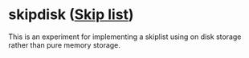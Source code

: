# skipdisk ([Skip list](https://en.wikipedia.org/wiki/Skip_list))

This is an experiment for implementing a skiplist using on disk storage rather than pure memory
storage.
